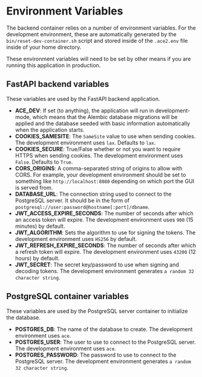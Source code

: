 # Environment Variables

The backend container relies on a number of environment variables. For the development environment, these are automatically generated by the `bin/reset-dev-container.sh` script and stored inside of the `.ace2.env` file inside of your home directory.

These environment variables will need to be set by other means if you are running this application in production.

## FastAPI backend variables

These variables are used by the FastAPI backend application.

- **ACE_DEV**: If set (to anything), the application will run in development-mode, which means that the Alembic database migrations will be applied and the database seeded with basic information automatically when the application starts.
- **COOKIES_SAMESITE**: The `SameSite` value to use when sending cookies. The development environment uses `lax`. Defaults to `lax`.
- **COOKIES_SECURE**: True/False whether or not you want to require HTTPS when sending cookies. The development environment uses `False`. Defaults to `True`.
- **CORS_ORIGINS**: A comma-separated string of origins to allow with CORS. For example, your development environment should be set to something like `http://localhost:8080` depending on which port the GUI is served from.
- **DATABASE_URL**: The connection string used to connect to the PostgreSQL server. It should be in the form of `postgresql://user:password@hostname[:port]/dbname`.
- **JWT_ACCESS_EXPIRE_SECONDS**: The number of seconds after which an access token will expire. The development environment uses `900` (15 minutes) by default.
- **JWT_ALGORITHM**: Sets the algorithm to use for signing the tokens. The development environment uses `HS256` by default.
- **JWT_REFRESH_EXPIRE_SECONDS**: The number of seconds after which a refresh token will expire. The development environment uses `43200` (12 hours) by default.
- **JWT_SECRET**: The secret key/password to use when signing and decoding tokens. The development environment generates `a random 32 character string`.

## PostgreSQL container variables

These variables are used by the PostgreSQL server container to initialize the database.

- **POSTGRES_DB**: The name of the database to create. The development environment uses `ace`.
- **POSTGRES_USER**: The user to use to connect to the PostgreSQL server. The development environment uses `ace`.
- **POSTGRES_PASSWORD**: The password to use to connect to the PostgreSQL server. The development environment generates `a random 32 character string`.
